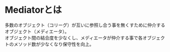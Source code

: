 # Mediatorとは  
多数のオブジェクト（コリーグ）が互いに参照し合う事を無くすために仲介するオブジェクト（メディエータ）。  
オブジェクト間の結合度を少なくし、メディエータが仲介する事で各オブジェクトのメソッド数が少なくなり保守性を向上。  
